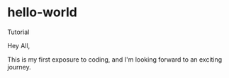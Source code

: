 # hello-world
Tutorial

Hey All,

This is my first exposure to coding, and I'm looking forward to an exciting journey.   
